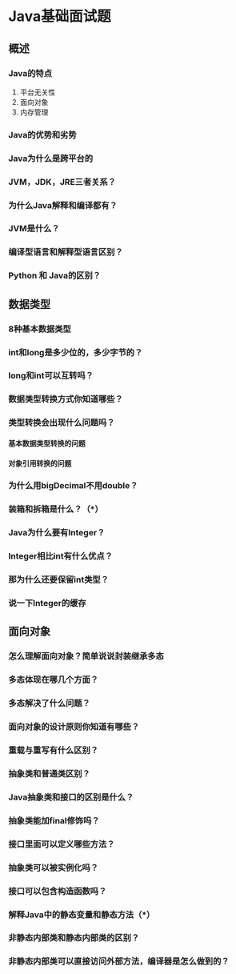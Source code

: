 # Java基础面试题

## 概述

### Java的特点

1. 平台无关性
2. 面向对象
3. 内存管理

### Java的优势和劣势

### Java为什么是跨平台的

### JVM，JDK，JRE三者关系？

### 为什么Java解释和编译都有？

### JVM是什么？

### 编译型语言和解释型语言区别？

### Python 和 Java的区别？

## 数据类型

### 8种基本数据类型

### int和long是多少位的，多少字节的？

### long和int可以互转吗？

### 数据类型转换方式你知道哪些？

### 类型转换会出现什么问题吗？

#### 基本数据类型转换的问题

#### 对象引用转换的问题

### 为什么用bigDecimal不用double？

### 装箱和拆箱是什么？（*）

### Java为什么要有Integer？

### Integer相比int有什么优点？

### 那为什么还要保留int类型？

### 说一下Integer的缓存

## 面向对象

### 怎么理解面向对象？简单说说封装继承多态

### 多态体现在哪几个方面？

### 多态解决了什么问题？

### 面向对象的设计原则你知道有哪些？

### 重载与重写有什么区别？

### 抽象类和普通类区别？

### Java抽象类和接口的区别是什么？

### 抽象类能加final修饰吗？

### 接口里面可以定义哪些方法？

### 抽象类可以被实例化吗？

### 接口可以包含构造函数吗？

### 解释Java中的静态变量和静态方法（*）

### 非静态内部类和静态内部类的区别？

### 非静态内部类可以直接访问外部方法，编译器是怎么做到的？
